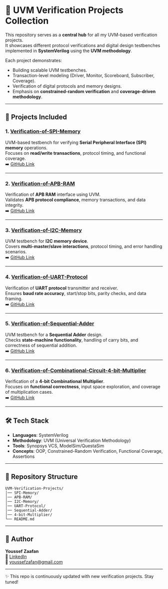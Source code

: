 # 🔬 UVM Verification Projects Collection

This repository serves as a **central hub** for all my UVM-based verification projects.  
It showcases different protocol verifications and digital design testbenches implemented in **SystemVerilog** using the **UVM methodology**.

Each project demonstrates:
- Building scalable UVM testbenches.
- Transaction-level modeling (Driver, Monitor, Scoreboard, Subscriber, Coverage).
- Verification of digital protocols and memory designs.
- Emphasis on **constrained-random verification** and **coverage-driven methodology**.

---

## 📂 Projects Included

### 1. [Verification-of-SPI-Memory](#)
UVM-based testbench for verifying **Serial Peripheral Interface (SPI) memory** operations.  
Focuses on **read/write transactions**, protocol timing, and functional coverage.  
➡️ [GitHub Link](https://github.com/youssefzaafan/Verification-of-SPI-Memory)

---

### 2. [Verification-of-APB-RAM](#)
Verification of **APB RAM** interface using UVM.  
Validates **APB protocol compliance**, memory transactions, and data integrity.  
➡️ [GitHub Link](https://github.com/youssefzaafan/Verification-of-APB-RAM)

---

### 3. [Verification-of-I2C-Memory](#)
UVM testbench for **I2C memory device**.  
Covers **multi-master/slave interactions**, protocol timing, and error handling scenarios.  
➡️ [GitHub Link](https://github.com/youssefzaafan/Verification-of-I2C-Memory)

---

### 4. [Verification-of-UART-Protocol](#)
Verification of **UART protocol** transmitter and receiver.  
Ensures **baud rate accuracy**, start/stop bits, parity checks, and data framing.  
➡️ [GitHub Link](https://github.com/youssefzaafan/Verification-of-UART-Protocol)

---

### 5. [Verification-of-Sequential-Adder](#)
UVM testbench for a **Sequential Adder** design.  
Checks **state-machine functionality**, handling of carry bits, and correctness of sequential addition.  
➡️ [GitHub Link](https://github.com/youssefzaafan/Verification-of-Sequential-Adder)

---

### 6. [Verification-of-Combinational-Circuit-4-bit-Multiplier](#)
Verification of a **4-bit Combinational Multiplier**.  
Focuses on **functional correctness**, input space exploration, and coverage of multiplication cases.  
➡️ [GitHub Link](https://github.com/youssefzaafan/Verification-of-Combinational-Circuit-4-bit-Multiplier)

---

## 🛠️ Tech Stack

- **Languages**: SystemVerilog  
- **Methodology**: UVM (Universal Verification Methodology)  
- **Tools**: Synopsys VCS, ModelSim/QuestaSim  
- **Concepts**: OOP, Constrained-Random Verification, Functional Coverage, Assertions  

---

## 📌 Repository Structure

```
UVM-Verification-Projects/
│── SPI-Memory/
│── APB-RAM/
│── I2C-Memory/
│── UART-Protocol/
│── Sequential-Adder/
│── 4-bit-Multiplier/
└── README.md
```

---

## 👤 Author

**Youssef Zaafan**  
🔗 [LinkedIn](https://www.linkedin.com/in/youssef-zaafan-211482169)  
📧 youssefzafan@gmail.com  

---
✨ This repo is continuously updated with new verification projects. Stay tuned!
